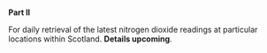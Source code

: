 <br>

**Part II**

For daily retrieval of the latest nitrogen dioxide readings at particular locations within Scotland.  **Details upcoming**.

<br>
<br>

<br>
<br>

<br>
<br>

<br>
<br>
